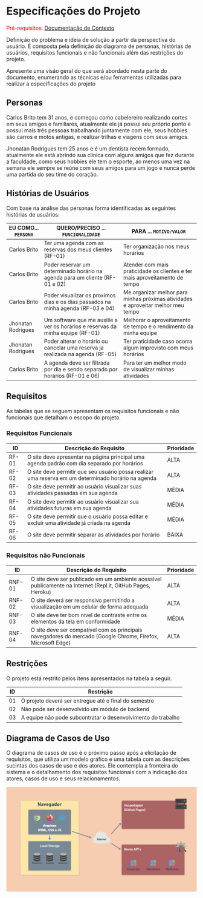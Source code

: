 # Especificações do Projeto

<span style="color:red">Pré-requisitos: <a href="1-Documentação de Contexto.md"> Documentação de Contexto</a></span>

Definição do problema e ideia de solução a partir da perspectiva do usuário. É composta pela definição do  diagrama de personas, histórias de usuários, requisitos funcionais e não funcionais além das restrições do projeto.

Apresente uma visão geral do que será abordado nesta parte do documento, enumerando as técnicas e/ou ferramentas utilizadas para realizar a especificações do projeto

## Personas

Carlos Brito tem 31 anos, e começou como cabelereiro realizando cortes em seus amigos e familiares, atualmente ele já possui seu próprio ponto e possui mais três pessoas trabalhando juntamente com ele, seus hobbies são carros e motos antigas, e realizar trilhas e viagens com seus amigos.

Jhonatan Rodrigues tem 25 anos e é um dentista recém formado, atualmente ele está abrindo sua clínica com alguns amigos que fez durante a faculdade, como seus hobbies ele tem o esporte, ao menos uma vez na semana ele sempre se reúne com seus amigos para um jogo e nunca perde uma partida do seu time do coração.

## Histórias de Usuários

Com base na análise das personas forma identificadas as seguintes histórias de usuários:

|EU COMO... `PERSONA`| QUERO/PRECISO ... `FUNCIONALIDADE` |PARA ... `MOTIVO/VALOR`                 |
|--------------------|------------------------------------|----------------------------------------|
|Carlos Brito        |Ter uma agenda com as reservas dos meus clientes (RF-01)|Ter organização nos meus horários|
|Carlos Brito        |Poder reservar um determinado horário na agenda para um cliente (RF-01 e 02)|Atender com mais praticidade os clientes e ter mais aproveitamento de tempo|
|Carlos Brito        |Poder visualizar os proximos dias e os dias passados na minha agenda (RF-03 e 04)|Me organizar melhor para minhas próximas atividades e aproveitar melhor meu tempo|
|Jhonatan Rodrigues  |Um software que me auxilie a ver os horários e reservas da minha equipe (RF-01)|Melhorar o aproveitamento de tempo e o rendimento da minha equipe|
|Jhonatan Rodrigues  |Poder alterar o horário ou cancelar uma reserva ja realizada na agenda (RF-05)|Ter praticidade caso ocorra algum imprevisto com meus horários|
|Carlos Brito        |A agenda deve ser filtrada por dia e sendo separado por horários (RF-01 e 06)|Para ter um melhor modo de visualizar minhas atividades|

## Requisitos

As tabelas que se seguem apresentam os requisitos funcionais e não funcionais que detalham o escopo do projeto.

### Requisitos Funcionais

|ID    | Descrição do Requisito  | Prioridade |
|------|-----------------------------------------|----|
|RF-01| O site deve apresentar na página principal uma agenda padrão com dia separado por horários | ALTA  | 
|RF-02| O site deve permitir que seu usuário possa realizar uma reserva em um determinado horário na agenda | ALTA  |
|RF-03| O site deve permitir ao usuário visualizar suas atividades passadas em sua agenda | MÉDIA |
|RF-04| O site deve permitir ao usuário visualizar sua atividades futuras em sua agenda| MÉDIA  |
|RF-05| O site deve permitir que o usuário possa editar e excluir uma atividade já criada na agenda | MÉDIA |
|RF-06| O site deve permitir separar as atividades por horário | BAIXA |


### Requisitos não Funcionais

|ID     | Descrição do Requisito  |Prioridade |
|-------|-------------------------|----|
|RNF-01| O site deve ser publicado em um ambiente acessível publicamente na Internet (Repl.it, GitHub Pages, Heroku) |  ALTA  | 
|RNF-02| O site deverá ser responsivo permitindo a visualização em um celular de forma adequada |  ALTA  | 
|RNF-03| O site deve ter bom nível de contraste entre os elementos da tela em conformidade  |  MÉDIA | 
|RNF-04| O site deve ser compatível com os principais navegadores do mercado (Google Chrome, Firefox, Microsoft Edge) |  ALTA  | 


## Restrições

O projeto está restrito pelos itens apresentados na tabela a seguir.

|ID| Restrição                                             |
|--|-------------------------------------------------------|
|01| O projeto deverá ser entregue até o final do semestre |
|02| Não pode ser desenvolvido um módulo de backend        |
|03| A equipe não pode subcontratar o desenvolvimento do trabalho|



## Diagrama de Casos de Uso

O diagrama de casos de uso é o próximo passo após a elicitação de requisitos, que utiliza um modelo gráfico e uma tabela com as descrições sucintas dos casos de uso e dos atores. Ele contempla a fronteira do sistema e o detalhamento dos requisitos funcionais com a indicação dos atores, casos de uso e seus relacionamentos. 

![userflow](img/diagrama-caso-de-uso.png)
